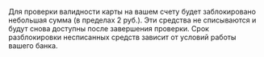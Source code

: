 Для проверки валидности карты на вашем счету будет заблокировано небольшая сумма (в пределах 2 руб.). Эти средства не списываются и будут снова доступны после завершения проверки. Срок разблокировки несписанных средств зависит от условий работы вашего банка.
